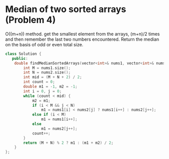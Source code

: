 # Median of two sorted arrays (Problem 4)

O((m+n)) method. get the smallest element from the arrays, (m+n)/2 times and
then remember the last two numbers encountered. Return the median on the basis
of odd or even total size.

```cpp
class Solution {
   public:
    double findMedianSortedArrays(vector<int>& nums1, vector<int>& nums2) {
        int M = nums1.size();
        int N = nums2.size();
        int mid = (M + N + 2) / 2;
        int count = 0;
        double m1 = -1, m2 = -1;
        int i = 0, j = 0;
        while (count < mid) {
            m2 = m1;
            if (i < M && j < N)
                m1 = nums1[i] < nums2[j] ? nums1[i++] : nums2[j++];
            else if (i < M)
                m1 = nums1[i++];
            else
                m1 = nums2[j++];
            count++;
        }
        return (M + N) % 2 ? m1 : (m1 + m2) / 2;
    }
};
```


